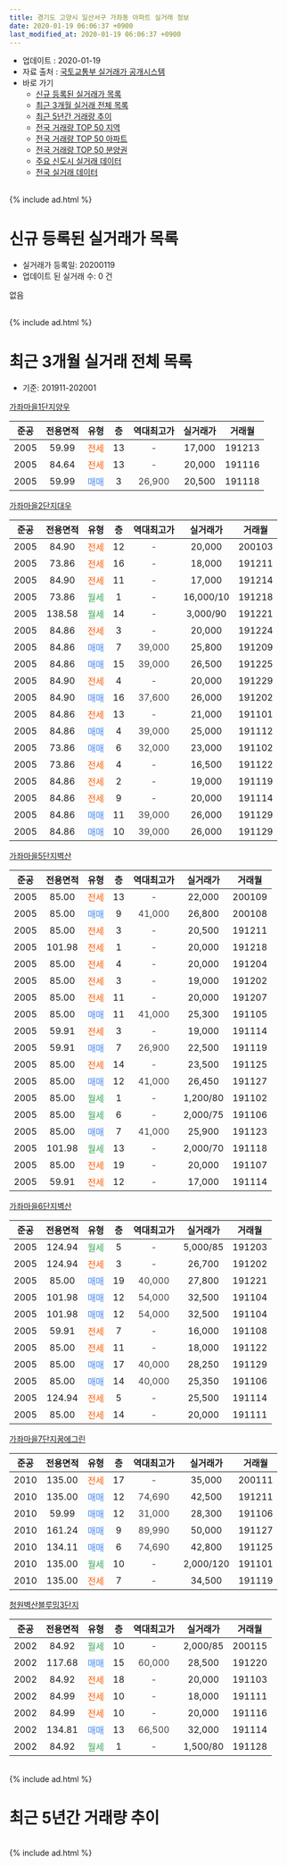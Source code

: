 ```yaml
---
title: 경기도 고양시 일산서구 가좌동 아파트 실거래 정보
date: 2020-01-19 06:06:37 +0900
last_modified_at: 2020-01-19 06:06:37 +0900
---
```


* 업데이트 : 2020-01-19
* 자료 출처 : [국토교통부 실거래가 공개시스템](http://rt.molit.go.kr)
* 바로 가기
    * [신규 등록된 실거래가 목록](#신규-등록된-실거래가-목록)
    * [최근 3개월 실거래 전체 목록](#최근-3개월-실거래-전체-목록)
    * [최근 5년간 거래량 추이](#최근-5년간-거래량-추이)
    * [전국 거래량 TOP 50 지역](https://apt-info.github.io/apt-trade-info/최근-3개월-전국에서-가장-거래가-많이-발생한-지역)
    * [전국 거래량 TOP 50 아파트](https://apt-info.github.io/apt-trade-info/최근-3개월-전국에서-가장-거래가-많이-발생한-아파트)
    * [전국 거래량 TOP 50 분양권](https://apt-info.github.io/apt-trade-info/최근-3개월-전국에서-가장-거래가-많이-발생한-분양권)
    * [주요 신도시 실거래 데이터](https://apt-info.github.io/apt-trade-info/주요-신도시)
    * [전국 실거래 데이터](https://apt-info.github.io/apt-trade-info/전국)
<br>
{% include ad.html %}
<br>

# 신규 등록된 실거래가 목록
* 실거래가 등록일: 20200119
* 업데이트 된 실거래 수: 0 건

없음

<br>
{% include ad.html %}
<br>

# 최근 3개월 실거래 전체 목록
* 기준: 201911-202001


[가좌마을1단지양우](https://search.naver.com/search.naver?query=%EA%B2%BD%EA%B8%B0%EB%8F%84+%EA%B3%A0%EC%96%91%EC%8B%9C+%EC%9D%BC%EC%82%B0%EC%84%9C%EA%B5%AC+%EA%B0%80%EC%A2%8C%EB%8F%99+%EA%B0%80%EC%A2%8C%EB%A7%88%EC%9D%841%EB%8B%A8%EC%A7%80%EC%96%91%EC%9A%B0)

|준공|전용면적|유형|층|역대최고가|실거래가|거래월|
|:---:|:---:|:---:|:---:|:---:|:---:|:---:|
|2005|59.99|<span style="color:#ff5a00">전세</span>|13|<span style="color:#444444">-</span>|17,000|191213|
|2005|84.64|<span style="color:#ff5a00">전세</span>|13|<span style="color:#444444">-</span>|20,000|191116|
|2005|59.99|<span style="color:#4285f3">매매</span>|3|<span style="color:#444444">26,900</span>|20,500|191118|

[가좌마을2단지대우](https://search.naver.com/search.naver?query=%EA%B2%BD%EA%B8%B0%EB%8F%84+%EA%B3%A0%EC%96%91%EC%8B%9C+%EC%9D%BC%EC%82%B0%EC%84%9C%EA%B5%AC+%EA%B0%80%EC%A2%8C%EB%8F%99+%EA%B0%80%EC%A2%8C%EB%A7%88%EC%9D%842%EB%8B%A8%EC%A7%80%EB%8C%80%EC%9A%B0)

|준공|전용면적|유형|층|역대최고가|실거래가|거래월|
|:---:|:---:|:---:|:---:|:---:|:---:|:---:|
|2005|84.90|<span style="color:#ff5a00">전세</span>|12|<span style="color:#444444">-</span>|20,000|200103|
|2005|73.86|<span style="color:#ff5a00">전세</span>|16|<span style="color:#444444">-</span>|18,000|191211|
|2005|84.90|<span style="color:#ff5a00">전세</span>|11|<span style="color:#444444">-</span>|17,000|191214|
|2005|73.86|<span style="color:#34a853">월세</span>|1|<span style="color:#444444">-</span>|16,000/10|191218|
|2005|138.58|<span style="color:#34a853">월세</span>|14|<span style="color:#444444">-</span>|3,000/90|191221|
|2005|84.86|<span style="color:#ff5a00">전세</span>|3|<span style="color:#444444">-</span>|20,000|191224|
|2005|84.86|<span style="color:#4285f3">매매</span>|7|<span style="color:#444444">39,000</span>|25,800|191209|
|2005|84.86|<span style="color:#4285f3">매매</span>|15|<span style="color:#444444">39,000</span>|26,500|191225|
|2005|84.90|<span style="color:#ff5a00">전세</span>|4|<span style="color:#444444">-</span>|20,000|191229|
|2005|84.90|<span style="color:#4285f3">매매</span>|16|<span style="color:#444444">37,600</span>|26,000|191202|
|2005|84.86|<span style="color:#ff5a00">전세</span>|13|<span style="color:#444444">-</span>|21,000|191101|
|2005|84.86|<span style="color:#4285f3">매매</span>|4|<span style="color:#444444">39,000</span>|25,000|191112|
|2005|73.86|<span style="color:#4285f3">매매</span>|6|<span style="color:#444444">32,000</span>|23,000|191102|
|2005|73.86|<span style="color:#ff5a00">전세</span>|4|<span style="color:#444444">-</span>|16,500|191122|
|2005|84.86|<span style="color:#ff5a00">전세</span>|2|<span style="color:#444444">-</span>|19,000|191119|
|2005|84.86|<span style="color:#ff5a00">전세</span>|9|<span style="color:#444444">-</span>|20,000|191114|
|2005|84.86|<span style="color:#4285f3">매매</span>|11|<span style="color:#444444">39,000</span>|26,000|191129|
|2005|84.86|<span style="color:#4285f3">매매</span>|10|<span style="color:#444444">39,000</span>|26,000|191129|

[가좌마을5단지벽산](https://search.naver.com/search.naver?query=%EA%B2%BD%EA%B8%B0%EB%8F%84+%EA%B3%A0%EC%96%91%EC%8B%9C+%EC%9D%BC%EC%82%B0%EC%84%9C%EA%B5%AC+%EA%B0%80%EC%A2%8C%EB%8F%99+%EA%B0%80%EC%A2%8C%EB%A7%88%EC%9D%845%EB%8B%A8%EC%A7%80%EB%B2%BD%EC%82%B0)

|준공|전용면적|유형|층|역대최고가|실거래가|거래월|
|:---:|:---:|:---:|:---:|:---:|:---:|:---:|
|2005|85.00|<span style="color:#ff5a00">전세</span>|13|<span style="color:#444444">-</span>|22,000|200109|
|2005|85.00|<span style="color:#4285f3">매매</span>|9|<span style="color:#444444">41,000</span>|26,800|200108|
|2005|85.00|<span style="color:#ff5a00">전세</span>|3|<span style="color:#444444">-</span>|20,500|191211|
|2005|101.98|<span style="color:#ff5a00">전세</span>|1|<span style="color:#444444">-</span>|20,000|191218|
|2005|85.00|<span style="color:#ff5a00">전세</span>|4|<span style="color:#444444">-</span>|20,000|191204|
|2005|85.00|<span style="color:#ff5a00">전세</span>|3|<span style="color:#444444">-</span>|19,000|191202|
|2005|85.00|<span style="color:#ff5a00">전세</span>|11|<span style="color:#444444">-</span>|20,000|191207|
|2005|85.00|<span style="color:#4285f3">매매</span>|11|<span style="color:#444444">41,000</span>|25,300|191105|
|2005|59.91|<span style="color:#ff5a00">전세</span>|3|<span style="color:#444444">-</span>|19,000|191114|
|2005|59.91|<span style="color:#4285f3">매매</span>|7|<span style="color:#444444">26,900</span>|22,500|191119|
|2005|85.00|<span style="color:#ff5a00">전세</span>|14|<span style="color:#444444">-</span>|23,500|191125|
|2005|85.00|<span style="color:#4285f3">매매</span>|12|<span style="color:#444444">41,000</span>|26,450|191127|
|2005|85.00|<span style="color:#34a853">월세</span>|1|<span style="color:#444444">-</span>|1,200/80|191102|
|2005|85.00|<span style="color:#34a853">월세</span>|6|<span style="color:#444444">-</span>|2,000/75|191106|
|2005|85.00|<span style="color:#4285f3">매매</span>|7|<span style="color:#444444">41,000</span>|25,900|191123|
|2005|101.98|<span style="color:#34a853">월세</span>|13|<span style="color:#444444">-</span>|2,000/70|191118|
|2005|85.00|<span style="color:#ff5a00">전세</span>|19|<span style="color:#444444">-</span>|20,000|191107|
|2005|59.91|<span style="color:#ff5a00">전세</span>|12|<span style="color:#444444">-</span>|17,000|191114|

[가좌마을6단지벽산](https://search.naver.com/search.naver?query=%EA%B2%BD%EA%B8%B0%EB%8F%84+%EA%B3%A0%EC%96%91%EC%8B%9C+%EC%9D%BC%EC%82%B0%EC%84%9C%EA%B5%AC+%EA%B0%80%EC%A2%8C%EB%8F%99+%EA%B0%80%EC%A2%8C%EB%A7%88%EC%9D%846%EB%8B%A8%EC%A7%80%EB%B2%BD%EC%82%B0)

|준공|전용면적|유형|층|역대최고가|실거래가|거래월|
|:---:|:---:|:---:|:---:|:---:|:---:|:---:|
|2005|124.94|<span style="color:#34a853">월세</span>|5|<span style="color:#444444">-</span>|5,000/85|191203|
|2005|124.94|<span style="color:#ff5a00">전세</span>|3|<span style="color:#444444">-</span>|26,700|191202|
|2005|85.00|<span style="color:#4285f3">매매</span>|19|<span style="color:#444444">40,000</span>|27,800|191221|
|2005|101.98|<span style="color:#4285f3">매매</span>|12|<span style="color:#444444">54,000</span>|32,500|191104|
|2005|101.98|<span style="color:#4285f3">매매</span>|12|<span style="color:#444444">54,000</span>|32,500|191104|
|2005|59.91|<span style="color:#ff5a00">전세</span>|7|<span style="color:#444444">-</span>|16,000|191108|
|2005|85.00|<span style="color:#ff5a00">전세</span>|11|<span style="color:#444444">-</span>|18,000|191122|
|2005|85.00|<span style="color:#4285f3">매매</span>|17|<span style="color:#444444">40,000</span>|28,250|191129|
|2005|85.00|<span style="color:#4285f3">매매</span>|14|<span style="color:#444444">40,000</span>|25,350|191106|
|2005|124.94|<span style="color:#ff5a00">전세</span>|5|<span style="color:#444444">-</span>|25,500|191114|
|2005|85.00|<span style="color:#ff5a00">전세</span>|14|<span style="color:#444444">-</span>|20,000|191111|


<script async src="//pagead2.googlesyndication.com/pagead/js/adsbygoogle.js"></script>
<!-- 기본 -->
<ins class="adsbygoogle"
     style="display:block"
     data-ad-client="ca-pub-1142216861245946"
     data-ad-slot="4805727019"
     data-ad-format="auto"
     data-full-width-responsive="true"></ins>
<script>
(adsbygoogle = window.adsbygoogle || []).push({});
</script>


[가좌마을7단지꿈에그린](https://search.naver.com/search.naver?query=%EA%B2%BD%EA%B8%B0%EB%8F%84+%EA%B3%A0%EC%96%91%EC%8B%9C+%EC%9D%BC%EC%82%B0%EC%84%9C%EA%B5%AC+%EA%B0%80%EC%A2%8C%EB%8F%99+%EA%B0%80%EC%A2%8C%EB%A7%88%EC%9D%847%EB%8B%A8%EC%A7%80%EA%BF%88%EC%97%90%EA%B7%B8%EB%A6%B0)

|준공|전용면적|유형|층|역대최고가|실거래가|거래월|
|:---:|:---:|:---:|:---:|:---:|:---:|:---:|
|2010|135.00|<span style="color:#ff5a00">전세</span>|17|<span style="color:#444444">-</span>|35,000|200111|
|2010|135.00|<span style="color:#4285f3">매매</span>|12|<span style="color:#444444">74,690</span>|42,500|191211|
|2010|59.99|<span style="color:#4285f3">매매</span>|12|<span style="color:#444444">31,000</span>|28,300|191106|
|2010|161.24|<span style="color:#4285f3">매매</span>|9|<span style="color:#444444">89,990</span>|50,000|191127|
|2010|134.11|<span style="color:#4285f3">매매</span>|6|<span style="color:#444444">74,690</span>|42,800|191125|
|2010|135.00|<span style="color:#34a853">월세</span>|10|<span style="color:#444444">-</span>|2,000/120|191101|
|2010|135.00|<span style="color:#ff5a00">전세</span>|7|<span style="color:#444444">-</span>|34,500|191119|

[청원벽산블루밍3단지](https://search.naver.com/search.naver?query=%EA%B2%BD%EA%B8%B0%EB%8F%84+%EA%B3%A0%EC%96%91%EC%8B%9C+%EC%9D%BC%EC%82%B0%EC%84%9C%EA%B5%AC+%EA%B0%80%EC%A2%8C%EB%8F%99+%EC%B2%AD%EC%9B%90%EB%B2%BD%EC%82%B0%EB%B8%94%EB%A3%A8%EB%B0%8D3%EB%8B%A8%EC%A7%80)

|준공|전용면적|유형|층|역대최고가|실거래가|거래월|
|:---:|:---:|:---:|:---:|:---:|:---:|:---:|
|2002|84.92|<span style="color:#34a853">월세</span>|10|<span style="color:#444444">-</span>|2,000/85|200115|
|2002|117.68|<span style="color:#4285f3">매매</span>|15|<span style="color:#444444">60,000</span>|28,500|191220|
|2002|84.92|<span style="color:#ff5a00">전세</span>|18|<span style="color:#444444">-</span>|20,000|191103|
|2002|84.99|<span style="color:#ff5a00">전세</span>|10|<span style="color:#444444">-</span>|18,000|191111|
|2002|84.99|<span style="color:#ff5a00">전세</span>|10|<span style="color:#444444">-</span>|20,000|191116|
|2002|134.81|<span style="color:#4285f3">매매</span>|13|<span style="color:#444444">66,500</span>|32,000|191114|
|2002|84.92|<span style="color:#34a853">월세</span>|1|<span style="color:#444444">-</span>|1,500/80|191128|


<br>
{% include ad.html %}
<br>

# 최근 5년간 거래량 추이


<div style="width:100%;">
    <canvas id="deal_progress" height="200"></canvas>
</div>

<script>
new Chart(document.getElementById("deal_progress"), {
    type: 'line',
    data: {
        labels: ['201501','201502','201503','201504','201505','201506','201507','201508','201509','201510','201511','201512','201601','201602','201603','201604','201605','201606','201607','201608','201609','201610','201611','201612','201701','201702','201703','201704','201705','201706','201707','201708','201709','201710','201711','201712','201801','201802','201803','201804','201805','201806','201807','201808','201809','201810','201811','201812','201901','201902','201903','201904','201905','201906','201907','201908','201909','201910','201911','201912','202001'],
        datasets: [{
            label: '매매',
            pointRadius: 1,
            data: [21, 30, 49, 47, 38, 53, 64, 41, 43, 31, 24, 8, 15, 8, 27, 36, 15, 45, 84, 48, 25, 43, 21, 14, 17, 16, 24, 18, 31, 47, 33, 21, 23, 16, 27, 16, 23, 17, 19, 18, 15, 14, 10, 14, 11, 14, 11, 6, 9, 12, 12, 17, 13, 20, 9, 17, 20, 15, 17, 6, 1],
            borderColor: "rgba(255, 201, 14, 1)",
            backgroundColor: "rgba(255, 201, 14, 0.5)",
            fill: false,
            lineTension: 0
        },{
            label: '전월세',
            pointRadius: 1,
            data: [42, 40, 61, 42, 27, 32, 27, 31, 21, 31, 22, 32, 26, 32, 36, 32, 25, 33, 33, 27, 38, 37, 34, 38, 28, 35, 37, 42, 32, 43, 27, 24, 23, 23, 14, 20, 15, 20, 33, 15, 21, 16, 20, 13, 17, 27, 25, 15, 23, 22, 32, 20, 20, 33, 31, 35, 28, 39, 22, 14, 4],
            borderColor: "rgba(0, 141, 185, 1)",
            backgroundColor: "rgba(0, 141, 185, 0.5)",
            fill: false,
            lineTension: 0
        }
        ]
    },
    options: {
        responsive: true,
        title: {
            display: false
        },
        tooltips: {
            mode: 'index',
            intersect: false
        },
        hover: {
            mode: 'nearest',
            intersect: true
        },
        scales: {
            xAxes: [{
                display: true,
                scaleLabel: {
                    display: true,
                    labelString: '년/월'
                }
            }],
            yAxes: [{
                display: true,
                ticks: {
                    suggestedMin: 0,
                },
                scaleLabel: {
                    display: true,
                    labelString: '실거래 수'
                }
            }]
        }
    }
});

</script>


<br>
{% include ad.html %}
<br>

